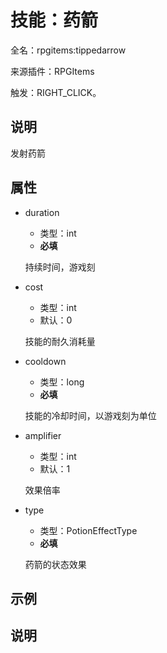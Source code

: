 # 技能：药箭

<!-- 本文件是通过游戏内 `/rpgitem gen-wiki` 命令生成的。 -->
<!-- 请只在对应的 "beginCustomXXXX" 与 "endCustomXXXX" 间编辑。  -->
<!-- 如果您想修改技能或其属性的描述， -->
<!-- 请修改 "resources/lang/zh_CN.yml" 中对应的项。 -->

全名：rpgitems:tippedarrow

来源插件：RPGItems

触发：RIGHT_CLICK。

<!-- beginCustomHeader -->
<!-- endCustomHeader -->

## 说明

发射药箭
<!-- beginCustomDescription -->
<!-- endCustomDescription -->

## 属性

* duration

  * 类型：int
  * **必填**

  持续时间，游戏刻

* cost

  * 类型：int
  * 默认：0

  技能的耐久消耗量

* cooldown

  * 类型：long
  * **必填**

  技能的冷却时间，以游戏刻为单位

* amplifier

  * 类型：int
  * 默认：1

  效果倍率

* type

  * 类型：PotionEffectType
  * **必填**

  药箭的状态效果


<!-- beginCustomProperties -->
<!-- endCustomProperties -->

## 示例

<!-- beginCustomExample -->
<!-- endCustomExample -->

## 说明

<!-- beginCustomNote -->
<!-- endCustomNote -->